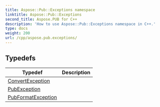 ```yaml
---
title: Aspose::Pub::Exceptions namespace
linktitle: Aspose::Pub::Exceptions
second_title: Aspose.PUB for C++
description: 'How to use Aspose::Pub::Exceptions namespace in C++.'
type: docs
weight: 200
url: /cpp/aspose.pub.exceptions/
---
```




## Typedefs

| Typedef | Description |
| --- | --- |
| [ConvertException](./convertexception/) |  |
| [PubException](./pubexception/) |  |
| [PubFormatException](./pubformatexception/) |  |
